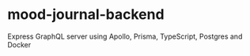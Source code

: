# mood-journal-backend

Express GraphQL server using Apollo, Prisma, TypeScript, Postgres and Docker
